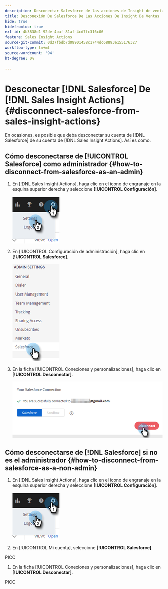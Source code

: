 ```yaml
---
description: Desconectar Salesforce de las acciones de Insight de ventas - Documentos de Marketo - Documentación del producto
title: Desconexión De Salesforce De Las Acciones De Insight De Ventas
hide: true
hidefromtoc: true
exl-id: 4b3838d1-92de-4baf-81af-4cd7fc316c06
feature: Sales Insight Actions
source-git-commit: 0d37fbdb7d08901458c1744dc68893e155176327
workflow-type: tm+mt
source-wordcount: '94'
ht-degree: 0%

---
```


# Desconectar [!DNL Salesforce] De [!DNL Sales Insight Actions] {#disconnect-salesforce-from-sales-insight-actions}

En ocasiones, es posible que deba desconectar su cuenta de [!DNL Salesforce] de su cuenta de [!DNL Sales Insight Actions]. Así es como.

## Cómo desconectarse de [!UICONTROL Salesforce] como administrador {#how-to-disconnect-from-salesforce-as-an-admin}

1. En [!DNL Sales Insight Actions], haga clic en el icono de engranaje en la esquina superior derecha y seleccione **[!UICONTROL Configuración]**.

   ![](assets/disconnect-salesforce-from-sales-insight-actions-1.png)

1. En [!UICONTROL Configuración de administración], haga clic en **[!UICONTROL Salesforce]**.

   ![](assets/disconnect-salesforce-from-sales-insight-actions-2.png)

1. En la ficha [!UICONTROL Conexiones y personalizaciones], haga clic en **[!UICONTROL Desconectar]**.

   ![](assets/disconnect-salesforce-from-sales-insight-actions-3.png)

## Cómo desconectarse de [!DNL Salesforce] si no es el administrador {#how-to-disconnect-from-salesforce-as-a-non-admin}

1. En [!DNL Sales Insight Actions], haga clic en el icono de engranaje en la esquina superior derecha y seleccione **[!UICONTROL Configuración]**.

   ![](assets/disconnect-salesforce-from-sales-insight-actions-4.png)

1. En [!UICONTROL Mi cuenta], seleccione **[!UICONTROL Salesforce]**.

PICC

1. En la ficha [!UICONTROL Conexiones y personalizaciones], haga clic en **[!UICONTROL Desconectar]**.

PICC

